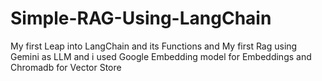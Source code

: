 # Simple-RAG-Using-LangChain
My first Leap into LangChain and its Functions and My first Rag using Gemini as LLM and i used Google Embedding model for Embeddings and Chromadb for Vector Store 
